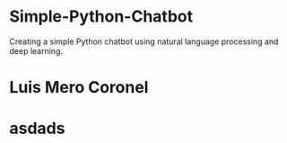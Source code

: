 # Simple-Python-Chatbot

Creating a simple Python chatbot using natural language processing and deep learning.

# Luis Mero Coronel
# asdads 

